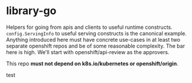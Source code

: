 # library-go
Helpers for going from apis and clients to useful runtime constructs.  `config.ServingInfo` to useful serving constructs is the canonical example.  Anything introduced here must have concrete use-cases in at least two separate openshift repos and be of some reasonable complexity.  The bar here is high.  We'll start with openshift/api-review as the approvers.

This repo **must not depend on k8s.io/kubernetes or openshift/origin**.  

test
